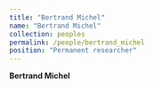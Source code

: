 ```yaml
---
title: "Bertrand Michel"
name: "Bertrand Michel"
collection: peoples
permalink: /people/bertrand_michel
position: "Permanent researcher"
---
```


**Bertrand Michel**
